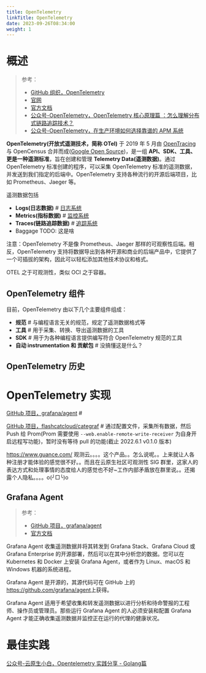 ```yaml
---
title: OpenTelemetry
linkTitle: OpenTelemetry
date: 2023-09-26T08:34:00
weight: 1
---
```


# 概述

> 参考：
>
> - [GitHub 组织，OpenTelemetry](https://github.com/open-telemetry)
> - [官网](https://opentelemetry.io/)
> - [官方文档](https://opentelemetry.io/docs/)
> - [公众号-OpenTelemetry，OpenTelemetry 核心原理篇 ：怎么理解分布式链路追踪技术？](https://mp.weixin.qq.com/s/bcziZg8RhCrMGYgFeN76cw)
> - [公众号-OpenTelemetry，在生产环境如何选择靠谱的 APM 系统](https://mp.weixin.qq.com/s/3dD0hIuqpXdepLVC6V7aoA)

**OpenTelemetry(开放式遥测技术，简称 OTel)** 于 2019 年 5 月由 [OpenTracing](https://opentracing.io/) 与 OpenCensus 合并而成([Google Open Source](https://opensource.googleblog.com/2019/05/opentelemetry-merger-of-opencensus-and.html))，是一组 **API、SDK、工具、更是一种遥测标准**，旨在创建和管理 **Telemetry Data(遥测数据)**。通过 OpenTelemetry 标准创建的程序，可以采集 OpenTelemetry 标准的遥测数据，并发送到我们指定的后端中。OpenTelemetry 支持各种流行的开源后端项目，比如 Prometheus、Jaeger 等。

遥测数据包括

- **Logs(日志数据)** # [日志系统](/docs/6.可观测性/Logs/日志系统.md)
- **Metrics(指标数据)** # [监控系统](/docs/6.可观测性/Metrics/监控系统概述/监控系统概述.md)
- **Traces(链路追踪数据)** # [追踪系统](/docs/6.可观测性/Traces/追踪系统.md)
- Baggage TODO: 这是啥

注意：OpenTelemetry 不是像 Prometheus、Jaeger 那样的可观察性后端。相反，OpenTelemetry 支持将数据导出到各种开源和商业的后端产品中，它提供了一个可插拔的架构，因此可以轻松添加其他技术协议和格式。

OTEL 之于可观测性，类似 OCI 之于容器。

## OpenTelemetry 组件

目前，OpenTelemetry 由以下几个主要组件组成：

- **规范** # 与编程语言无关的规范，规定了遥测数据格式等
- **工具** # 用于采集、转换、导出遥测数据的工具
- **SDK** # 用于为各种编程语言提供编写符合 OpenTelemetry 规范的工具
- **自动 instrumentation 和 贡献包** # 没搞懂这是什么？

## OpenTelemetry 历史


# OpenTelemetry 实现

[GitHub 项目，grafana/agent](https://github.com/grafana/agent) #

[GitHub 项目，flashcatcloud/categraf](https://github.com/flashcatcloud/categraf) # 通过配置文件，采集所有数据，然后 Push 给 Prom(Prom 需要使用 `--web.enable-remote-write-receiver` 为自身开启远程写功能)，暂时没有等待 pull 的功能(截止 2022.6.1 v0.1.0 版本)

<https://www.guance.com/> 观测云。。。。这个产品。。怎么说呢。。上来就让人各种注册才能体验的感觉很不好。。而且在云原生社区可观测性 SIG 群里，这家人的表达方式和处理事情的态度给人的感觉也不好~工作内部矛盾放在群里说。。还揭露个人隐私。。。。o(╯□╰)o

## Grafana Agent

> 参考：
>
> - [GitHub 项目，grafana/agent](https://github.com/grafana/agent)
> - [官方文档](https://grafana.com/docs/agent/latest/)

Grafana Agent 收集遥测数据并将其转发到 Grafana Stack、Grafana Cloud 或 Grafana Enterprise 的开源部署，然后可以在其中分析您的数据。您可以在 Kubernetes 和 Docker 上安装 Grafana Agent，或者作为 Linux、macOS 和 Windows 机器的系统进程。

Grafana Agent 是开源的，其源代码可在 GitHub 上的<https://github.com/grafana/agent>上获得。

Grafana Agent 适用于希望收集和转发遥测数据以进行分析和待命警报的工程师、操作员或管理员。那些运行 Grafana Agent 的人必须安装和配置 Grafana Agent 才能正确收集遥测数据并监控正在运行的代理的健康状况。

# 最佳实践

[公众号-云原生小白，Opentelemetry 实践分享 - Golang篇](https://mp.weixin.qq.com/s/wiAT4GHaeitn2o6Byr_kGA)
